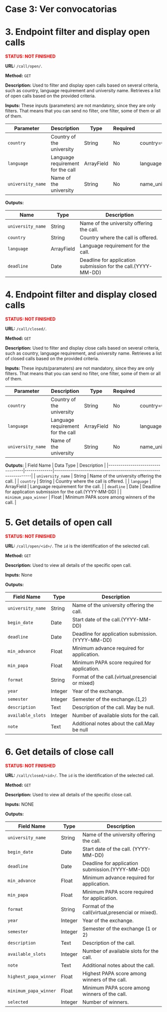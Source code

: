 # Case 3: Ver convocatorias

# 3. Endpoint filter and display open calls
<span style="color: red; font-weight: bold;"> STATUS: NOT FINISHED </span>

**URL:** `/call/open/`. 
    
**Method:** `GET`

**Description:**  Used to filter and display open calls based on several criteria, such as  country, language requirement and university name. Retrieves a list of open calls based on the provided criteria.

**Inputs:**  These inputs (parameters) are not mandatory, since they are only filters. That means that you can send no filter, one filter, some of them or all of them. 


| Parameter         | Description                               | Type       | Required | Example                                               |   
|-------------------|-------------------------------------------|------------|----------|-------------------------------------------------------|
| `country`         | Country of the university                 | String     | No       | country=Colombia                                      |
| `language`        | Language requirement for the call         | ArrayField | No       | language=es                                           |
| `university_name` | Name of the university                    | String     | No       | name_university=Universidad%20de%20los%20Andes        |

**Outputs:**

| Name              | Type         | Description                                                   |
|-------------------|--------------|---------------------------------------------------------------|
| `university_name` | String       | Name of the university offering the call.                     |
| `country`         | String       | Country where the call is offered.                            |
| `language`        | ArrayField   | Language requirement for the call.                            |
| `deadline`        | Date         | Deadline for application submission for the call.(YYYY-MM-DD) |



# 4. Endpoint filter and display closed calls
<span style="color: red; font-weight: bold;"> STATUS: NOT FINISHED </span>

**URL:** `/call/closed/`. 

**Method:** `GET`

**Description:**  Used to filter and display close calls based on several criteria, such as country, language requirement, and university name. Retrieves a list of closed calls based on the provided criteria.

**Inputs:** These inputs(paramaters) are not mandatory, since they are only filters. That means that you can send no filter, one filter, some of them or all of them. 

| Parameter          | Description                           | Type       | Required | Example                                               |   
|--------------------|---------------------------------------|------------|----------|-------------------------------------------------------|
| `country`          | Country of the university             | String     | No       | country=Colombia                                      |
| `language `        | Language requirement for the call     | ArrayField | No       | language=es                                           |
| `university_name`  | Name of the university                | String     | No       | name_university=Universidad%20de%20los%20Andes        |

**Outputs:**
| Field Name                        | Data Type    | Description                                                      |
|-----------------------------------|--------------|------------------------------------------------------------------|
| `university_name`                 | String       | Name of the university offering the call.                        |
| `country`                         | String       | Country where the call is offered.                               |
| `language`                        | ArrayField   | Language requirement for the call.                               |
| `deadline`                        | Date         | Deadline for application submission for the call.(YYYY-MM-DD)    |
| `minimum_papa_winner`              | Float        | Minimum PAPA score among winners of the call.                    |

# 5.  Get details of open call
<span style="color: red; font-weight: bold;"> STATUS: NOT FINISHED </span>

**URL:** `/call/open/<id>/`.  The `id` is the identification of the selected call.

**Method:** `GET`

**Description:**  Used to view all details of the specific open call. 

**Inputs:** None

**Outputs:**

| Field Name        | Type          | Description                                           |
|-------------------|---------------|-------------------------------------------------------|
| `university_name` | String        | Name of the university offering the call.             |
| `begin_date`      | Date          | Start date of the call.(YYYY-MM-DD)                   |
| `deadline`        | Date          | Deadline for application submission.(YYYY-MM-DD)      |
| `min_advance`     | Float         | Minimum advance required for application.             |
| `min_papa`        | Float         | Minimum PAPA score required for application.          |
| `format`          | String        | Format of the call.(virtual,presencial or mixed)      |
| `year`            | Integer       | Year of the exchange.                                 |
| `semester`        | Integer       | Semester of the exchange.(1,2)                        |
| `description`     | Text          | Description of the call. May be null.                 |
| `available_slots` | Integer       | Number of available slots for the call.               |
| `note`            | Text          | Additional notes about the call.May be null           |

# 6.  Get details of close call
<span style="color: red; font-weight: bold;"> STATUS: NOT FINISHED </span>

**URL:** `/call/closed/<id>/`. The `id` is the identification of the selected call.

**Method:** `GET`

**Description:** Used to view all details of the specific close call. 

**Inputs:** NONE 

**Outputs:**

| Field Name            | Type        | Description                                      |
|-----------------------|-------------|--------------------------------------------------|
| `university_name`     | String      | Name of the university offering the call.        |
| `begin_date`          | Date        | Start date of the call. (YYYY-MM-DD)             |
| `deadline`            | Date        | Deadline for application submission.(YYYY-MM-DD) |
| `min_advance`         | Float       | Minimum advance required for application.        |
| `min_papa`            | Float       | Minimum PAPA score required for application.     |
| `format`              | String      | Format of the call(virtual,presencial or mixed). |
| `year`                | Integer     | Year of the exchange.                            |
| `semester`            | Integer     | Semester of the exchange (1 or 2)                |
| `description`         | Text        | Description of the call.                         |
| `available_slots`     | Integer     | Number of available slots for the call.          |
| `note`                | Text        | Additional notes about the call.                 |
| `highest_papa_winner` | Float       | Highest PAPA score among winners of the call.    |
| `minimum_papa_winner` | Float       | Minimum PAPA score among winners of the call.    |
| `selected`            | Integer     | Number of winners.                               |